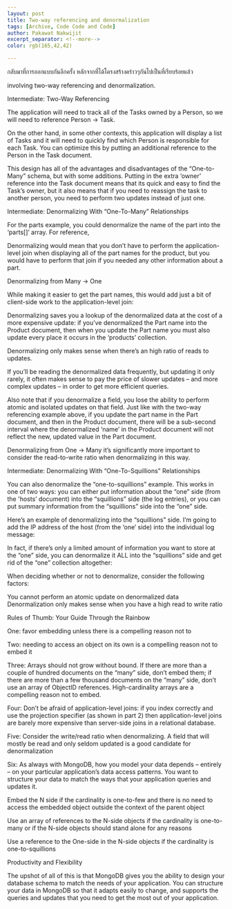 ```yaml
---
layout: post
title: Two-way referencing and denormalization
tags: [Archive, Code Code and Code]
author: Pakawat Nakwijit
excerpt_separator: <!--more-->
color: rgb(165,42,42)

---
```


กลับมาที่การออกแบบกันอีกครั้ง หลักจากที่ได้โครงสร้างคร่าวๆกันไปเป็นที่เรียบร้อยแล้ว

involving two-way referencing and denormalization.

Intermediate: Two-Way Referencing

The application will need to track all of the Tasks owned by a Person, so we will need to reference Person -> Task.

On the other hand, in some other contexts, this application will display a list of Tasks and it will need to quickly find which Person is responsible for each Task. You can optimize this by putting an additional reference to the Person in the Task document.

This design has all of the advantages and disadvantages of the “One-to-Many” schema, but with some additions. Putting in the extra ‘owner’ reference into the Task document means that its quick and easy to find the Task’s owner, but it also means that if you need to reassign the task to another person, you need to perform two updates instead of just one.

Intermediate: Denormalizing With “One-To-Many” Relationships

For the parts example, you could denormalize the name of the part into the ‘parts[]’ array. For reference,

Denormalizing would mean that you don’t have to perform the application-level join when displaying all of the part names for the product, but you would have to perform that join if you needed any other information about a part.

Denormalizing from Many -> One

While making it easier to get the part names, this would add just a bit of client-side work to the application-level join:

Denormalizing saves you a lookup of the denormalized data at the cost of a more expensive update: if you’ve denormalized the Part name into the Product document, then when you update the Part name you must also update every place it occurs in the ‘products’ collection.

Denormalizing only makes sense when there’s an high ratio of reads to updates.

If you’ll be reading the denormalized data frequently, but updating it only rarely, it often makes sense to pay the price of slower updates – and more complex updates – in order to get more efficient queries.

Also note that if you denormalize a field, you lose the ability to perform atomic and isolated updates on that field. Just like with the two-way referencing example above, if you update the part name in the Part document, and then in the Product document, there will be a sub-second interval where the denormalized ‘name’ in the Product document will not reflect the new, updated value in the Part document.

Denormalizing from One -> Many
it’s significantly more important to consider the read-to-write ratio when denormalizing in this way.

Intermediate: Denormalizing With “One-To-Squillions” Relationships

You can also denormalize the “one-to-squillions” example. This works in one of two ways: you can either put information about the “one” side (from the 'hosts’ document) into the “squillions” side (the log entries), or you can put summary information from the “squillions” side into the “one” side.

Here’s an example of denormalizing into the “squillions” side. I’m going to add the IP address of the host (from the ‘one’ side) into the individual log message:

In fact, if there’s only a limited amount of information you want to store at the “one” side, you can denormalize it ALL into the “squillions” side and get rid of the “one” collection altogether:

When deciding whether or not to denormalize, consider the following factors:

You cannot perform an atomic update on denormalized data
Denormalization only makes sense when you have a high read to write ratio

Rules of Thumb: Your Guide Through the Rainbow

One: favor embedding unless there is a compelling reason not to

Two: needing to access an object on its own is a compelling reason not to embed it

Three: Arrays should not grow without bound. If there are more than a couple of hundred documents on the “many” side, don’t embed them; if there are more than a few thousand documents on the “many” side, don’t use an array of ObjectID references. High-cardinality arrays are a compelling reason not to embed.

Four: Don’t be afraid of application-level joins: if you index correctly and use the projection specifier (as shown in part 2) then application-level joins are barely more expensive than server-side joins in a relational database.

Five: Consider the write/read ratio when denormalizing. A field that will mostly be read and only seldom updated is a good candidate for denormalization

Six: As always with MongoDB, how you model your data depends – entirely – on your particular application’s data access patterns. You want to structure your data to match the ways that your application queries and updates it.

Embed the N side if the cardinality is one-to-few and there is no need to access the embedded object outside the context of the parent object

Use an array of references to the N-side objects if the cardinality is one-to-many or if the N-side objects should stand alone for any reasons

Use a reference to the One-side in the N-side objects if the cardinality is one-to-squillions

Productivity and Flexibility

The upshot of all of this is that MongoDB gives you the ability to design your database schema to match the needs of your application. You can structure your data in MongoDB so that it adapts easily to change, and supports the queries and updates that you need to get the most out of your application.
